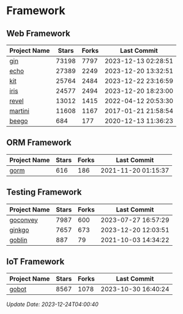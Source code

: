 # Framework

## Web Framework
| Project Name | Stars | Forks | Last Commit |
| ------------ | ----- | ----- | ----------- |
| [gin](https://github.com/gin-gonic/gin) | 73198 | 7797 | 2023-12-13 02:28:51 |
| [echo](https://github.com/labstack/echo) | 27389 | 2249 | 2023-12-20 13:32:51 |
| [kit](https://github.com/go-kit/kit) | 25764 | 2484 | 2023-12-22 23:16:59 |
| [iris](https://github.com/kataras/iris) | 24577 | 2494 | 2023-12-20 18:23:00 |
| [revel](https://github.com/revel/revel) | 13012 | 1415 | 2022-04-12 20:53:30 |
| [martini](https://github.com/go-martini/martini) | 11608 | 1167 | 2017-01-21 21:58:54 |
| [beego](https://github.com/astaxie/beego) | 684 | 177 | 2020-12-13 11:36:23 |

## ORM Framework
| Project Name | Stars | Forks | Last Commit |
| ------------ | ----- | ----- | ----------- |
| [gorm](https://github.com/jinzhu/gorm) | 616 | 186 | 2021-11-20 01:15:37 |

## Testing Framework
| Project Name | Stars | Forks | Last Commit |
| ------------ | ----- | ----- | ----------- |
| [goconvey](https://github.com/smartystreets/goconvey) | 7987 | 600 | 2023-07-27 16:57:29 |
| [ginkgo](https://github.com/onsi/ginkgo) | 7657 | 673 | 2023-12-20 12:03:51 |
| [goblin](https://github.com/franela/goblin) | 887 | 79 | 2021-10-03 14:34:22 |

## IoT Framework
| Project Name | Stars | Forks | Last Commit |
| ------------ | ----- | ----- | ----------- |
| [gobot](https://github.com/hybridgroup/gobot) | 8567 | 1078 | 2023-10-30 16:40:24 |

*Update Date: 2023-12-24T04:00:40*